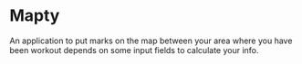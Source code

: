# Mapty
An application to put marks on the map between your area where you have been workout depends on some input fields to calculate your info.
